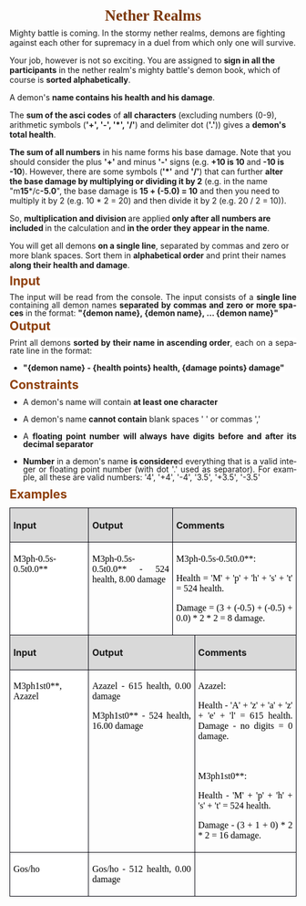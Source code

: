<P ALIGN=CENTER STYLE="margin-bottom: 0.06in; line-height: 115%; page-break-inside: avoid; page-break-after: avoid">
<FONT COLOR="#7c380a"><FONT FACE="Calibri, serif"><FONT SIZE=5 STYLE="font-size: 20pt"><SPAN LANG="en-US"><B>Nether Realms</B></SPAN></FONT></FONT></FONT></P>
<P STYLE="margin-bottom: 0.11in">Mighty battle is coming. In the
stormy nether realms, demons are fighting against each other for
supremacy in a duel from which only one will survive. 
</P>
<P STYLE="margin-bottom: 0.11in">Your job, however is not so
exciting. You are assigned to <B>sign in all the participants</B> in
the nether realm's mighty battle's demon book, which of course is
<B>sorted alphabetically</B>. 
</P>
<P STYLE="margin-bottom: 0.11in">A demon's <B>name contains his
health and his damage</B>. 
</P>
<P STYLE="margin-bottom: 0.11in">The <B>sum of the asci codes</B> of
<B>all characters</B> (excluding numbers (0-9), arithmetic symbols
(<B>'+', '-', '*', '/'</B>) and delimiter dot (<B>'.'</B>)) gives a
<B>demon's total health</B>. 
</P>
<P STYLE="margin-bottom: 0.11in"><B>The sum of all numbers</B> in his
name forms his base damage. Note that you should consider the plus
<B>'+'</B> and minus <B>'-'</B> signs (e.g. <B>+10 is 10</B> and <B>-10
is -10</B>). However, there are some symbols (<B>'*'</B> and <B>'/'</B>)
that can further <B>alter the base damage by multiplying or dividing
it by 2</B> (e.g. in the name &quot;m<B>15</B>*/c<B>-5.0</B>&quot;,
the base damage is <B>15 + (-5.0) = 10</B> and then you need to
multiply it by 2 (e.g. 10 * 2 = 20) and then divide it by 2 (e.g. 20
/ 2 = 10)). 
</P>
<P STYLE="margin-bottom: 0.11in">So, <B>multiplication and division
</B>are applied<B> only after all numbers are included </B>in the
calculation and<B> in the order they appear in the name</B>. 
</P>
<P STYLE="margin-bottom: 0.11in">You will get all demons <B>on a
single line</B>, separated by commas and zero or more blank spaces.
Sort them in <B>alphabetical order</B> and print their names <B>along
their health and damage</B>. 
</P>
<P ALIGN=JUSTIFY STYLE="margin-top: 0.08in; margin-bottom: 0in; line-height: 115%; page-break-inside: avoid; page-break-after: avoid">
<FONT COLOR="#8f400b"><FONT SIZE=4 STYLE="font-size: 16pt"><SPAN LANG="en-US"><B>Input</B></SPAN></FONT></FONT></P>
<P ALIGN=JUSTIFY STYLE="margin-bottom: 0in; line-height: 100%"><SPAN LANG="en-US">The
input will be read from the console. The input consists of a </SPAN><SPAN LANG="en-US"><B>single
line </B></SPAN><SPAN LANG="en-US">containing all demon names
</SPAN><SPAN LANG="en-US"><B>separated by commas and zero or more
spaces</B></SPAN><SPAN LANG="en-US"> in the format: </SPAN><SPAN LANG="en-US"><B>&quot;{demon
name}, {demon name}, … {demon name}&quot;</B></SPAN></P>
<P ALIGN=JUSTIFY STYLE="margin-top: 0.08in; margin-bottom: 0in; line-height: 115%; page-break-inside: avoid; page-break-after: avoid">
<FONT COLOR="#8f400b"><FONT SIZE=4 STYLE="font-size: 16pt"><SPAN LANG="en-US"><B>Output</B></SPAN></FONT></FONT></P>
<P ALIGN=JUSTIFY STYLE="margin-bottom: 0in; line-height: 100%"><SPAN LANG="en-US"><SPAN STYLE="background: #ffffff">Print
all demons </SPAN></SPAN><SPAN LANG="en-US"><B><SPAN STYLE="background: #ffffff">sorted
by their name in ascending order</SPAN></B></SPAN><SPAN LANG="en-US"><SPAN STYLE="background: #ffffff">,
each on a separate line in the format:</SPAN></SPAN></P>
<UL>
	<LI><P ALIGN=JUSTIFY STYLE="line-height: 100%"><SPAN LANG="en-US"><B><SPAN STYLE="background: #ffffff">&quot;{demon
	name} - {health points} health, {damage points} damage&quot;</SPAN></B></SPAN></P>
</UL>
<P ALIGN=JUSTIFY STYLE="margin-top: 0.08in; margin-bottom: 0in; line-height: 115%; page-break-inside: avoid; page-break-after: avoid">
<FONT COLOR="#8f400b"><FONT SIZE=4 STYLE="font-size: 16pt"><SPAN LANG="en-US"><B>Constraints</B></SPAN></FONT></FONT></P>
<UL>
	<LI><P ALIGN=JUSTIFY STYLE="margin-bottom: 0in; line-height: 100%"><SPAN LANG="en-US">A
	demon's name will contain </SPAN><SPAN LANG="en-US"><B>at least one
	character</B></SPAN></P>
	<LI><P ALIGN=JUSTIFY STYLE="margin-bottom: 0in; line-height: 100%"><SPAN LANG="en-US">A
	demon's name </SPAN><SPAN LANG="en-US"><B>cannot contain</B></SPAN><SPAN LANG="en-US">
	blank spaces ' ' or commas ','</SPAN></P>
	<LI><P LANG="bg-BG" ALIGN=JUSTIFY STYLE="margin-bottom: 0in; line-height: 100%">
	<SPAN LANG="en-US">A </SPAN><SPAN LANG="en-US"><B>floating point
	number will always have digits before and after its decimal
	separator</B></SPAN></P>
	<LI><P LANG="bg-BG" ALIGN=JUSTIFY STYLE="margin-bottom: 0in; line-height: 100%">
	<SPAN LANG="en-US"><B>Number</B></SPAN><SPAN LANG="en-US"> in a
	demon's name </SPAN><SPAN LANG="en-US"><B>is considere</B></SPAN><SPAN LANG="en-US">d
	everything that is a valid integer or floating point number (with
	dot '.' used as separator). For example, all these are valid
	numbers: '4', '+4', '-4', '3.5', '+3.5', '-3.5' </SPAN>
	</P>
</UL>
<P ALIGN=JUSTIFY STYLE="margin-bottom: 0.06in; line-height: 115%; page-break-inside: avoid; page-break-after: avoid">
<FONT COLOR="#8f400b"><FONT SIZE=4 STYLE="font-size: 16pt"><SPAN LANG="en-US"><B>Examples</B></SPAN></FONT></FONT></P>
<TABLE WIDTH=637 CELLPADDING=4 CELLSPACING=0>
	<COL WIDTH=155>
	<COL WIDTH=172>
	<COL WIDTH=58>
	<COL WIDTH=218>
	<TR VALIGN=TOP>
		<TD WIDTH=155 BGCOLOR="#d9d9d9" STYLE="border: 1px solid #00000a; padding-top: 0.04in; padding-bottom: 0.04in; padding-left: 0.06in; padding-right: 0.06in">
			<P ALIGN=JUSTIFY><SPAN LANG="en-US"><B>Input</B></SPAN></P>
		</TD>
		<TD WIDTH=172 BGCOLOR="#d9d9d9" STYLE="border: 1px solid #00000a; padding: 0.04in 0.06in">
			<P ALIGN=JUSTIFY><SPAN LANG="en-US"><B>Output</B></SPAN></P>
		</TD>
		<TD COLSPAN=2 WIDTH=284 BGCOLOR="#d9d9d9" STYLE="border: 1px solid #00000a; padding: 0.04in 0.06in">
			<P ALIGN=JUSTIFY><SPAN LANG="en-US"><B>Comments</B></SPAN></P>
		</TD>
	</TR>
	<TR VALIGN=TOP>
		<TD WIDTH=155 HEIGHT=73 BGCOLOR="#ffffff" STYLE="border: 1px solid #00000a; padding-top: 0.04in; padding-bottom: 0.04in; padding-left: 0.06in; padding-right: 0.06in">
			<P ALIGN=JUSTIFY><FONT COLOR="#000000"><FONT FACE="Consolas, serif"><SPAN LANG="en-US">M3ph-0.5s-0.5t0.0**</SPAN></FONT></FONT></P>
		</TD>
		<TD WIDTH=172 STYLE="border: 1px solid #00000a; padding: 0.04in 0.06in">
			<P ALIGN=JUSTIFY><FONT COLOR="#000000"><FONT FACE="Consolas, serif"><SPAN LANG="en-US">M3ph-0.5s-0.5t0.0**
			- 524 health, 8.00 damage</SPAN></FONT></FONT></P>
		</TD>
		<TD COLSPAN=2 WIDTH=284 STYLE="border: 1px solid #00000a; padding: 0.04in 0.06in">
			<P ALIGN=JUSTIFY STYLE="margin-bottom: 0in"><FONT COLOR="#000000"><FONT FACE="Consolas, serif"><SPAN LANG="en-US">M3ph-0.5s-0.5t0.0**:</SPAN></FONT></FONT></P>
			<P ALIGN=JUSTIFY STYLE="margin-bottom: 0in"><FONT COLOR="#000000"><FONT FACE="Consolas, serif"><SPAN LANG="en-US">Health
			= 'M' + 'p' + 'h' + 's' + 't' = 524 health.</SPAN></FONT></FONT></P>
			<P ALIGN=JUSTIFY><FONT COLOR="#000000"><FONT FACE="Consolas, serif"><SPAN LANG="en-US">Damage
			= (3 + (-0.5) + (-0.5) + 0.0) * 2 * 2 = 8 damage.</SPAN></FONT></FONT></P>
		</TD>
	</TR>
	<TR VALIGN=TOP>
		<TD WIDTH=155 BGCOLOR="#d9d9d9" STYLE="border: 1px solid #00000a; padding-top: 0.04in; padding-bottom: 0.04in; padding-left: 0.06in; padding-right: 0.06in">
			<P ALIGN=JUSTIFY><SPAN LANG="en-US"><B>Input</B></SPAN></P>
		</TD>
		<TD COLSPAN=2 WIDTH=238 BGCOLOR="#d9d9d9" STYLE="border: 1px solid #00000a; padding: 0.04in 0.06in">
			<P ALIGN=JUSTIFY><SPAN LANG="en-US"><B>Output</B></SPAN></P>
		</TD>
		<TD WIDTH=218 BGCOLOR="#d9d9d9" STYLE="border: 1px solid #00000a; padding: 0.04in 0.06in">
			<P ALIGN=JUSTIFY><SPAN LANG="en-US"><B>Comments</B></SPAN></P>
		</TD>
	</TR>
	<TR VALIGN=TOP>
		<TD WIDTH=155 HEIGHT=73 BGCOLOR="#ffffff" STYLE="border: 1px solid #00000a; padding-top: 0.04in; padding-bottom: 0.04in; padding-left: 0.06in; padding-right: 0.06in">
			<P ALIGN=JUSTIFY><FONT COLOR="#000000"><FONT FACE="Consolas, serif"><SPAN LANG="en-US">M3ph1st0**,
			Azazel</SPAN></FONT></FONT></P>
		</TD>
		<TD COLSPAN=2 WIDTH=238 STYLE="border: 1px solid #00000a; padding: 0.04in 0.06in">
			<P ALIGN=JUSTIFY STYLE="margin-bottom: 0in"><A NAME="_GoBack"></A><FONT COLOR="#000000"><FONT FACE="Consolas, serif"><SPAN LANG="en-US">Azazel
			- 615 health, 0.00 damage </SPAN></FONT></FONT>
			</P>
			<P ALIGN=JUSTIFY STYLE="margin-bottom: 0in"><FONT COLOR="#000000"><FONT FACE="Consolas, serif"><SPAN LANG="en-US">M3ph1st0**
			- 524 health, 16.00 damage</SPAN></FONT></FONT></P>
			<P LANG="en-US" ALIGN=JUSTIFY><BR>
			</P>
		</TD>
		<TD WIDTH=218 STYLE="border: 1px solid #00000a; padding: 0.04in 0.06in">
			<P ALIGN=JUSTIFY STYLE="margin-bottom: 0in"><FONT COLOR="#000000"><FONT FACE="Consolas, serif"><SPAN LANG="en-US">Azazel:
			</SPAN></FONT></FONT>
			</P>
			<P ALIGN=JUSTIFY STYLE="margin-bottom: 0in"><FONT COLOR="#000000"><FONT FACE="Consolas, serif"><SPAN LANG="en-US">Health
			- 'A' + 'z' + 'a' + 'z' + 'e' + 'l' = 615 health. Damage - no
			digits = 0 damage.</SPAN></FONT></FONT></P>
			<P LANG="en-US" ALIGN=JUSTIFY STYLE="margin-bottom: 0in"><BR>
			</P>
			<P ALIGN=JUSTIFY STYLE="margin-bottom: 0in"><FONT COLOR="#000000"><FONT FACE="Consolas, serif"><SPAN LANG="en-US">M3ph1st0**:</SPAN></FONT></FONT></P>
			<P ALIGN=JUSTIFY STYLE="margin-bottom: 0in"><FONT COLOR="#000000"><FONT FACE="Consolas, serif"><SPAN LANG="en-US">Health
			- 'M' + 'p' + 'h' + 's' + 't' = 524 health.</SPAN></FONT></FONT></P>
			<P ALIGN=JUSTIFY><FONT COLOR="#000000"><FONT FACE="Consolas, serif"><SPAN LANG="en-US">Damage
			- (3 + 1 + 0) * 2 * 2 = 16 damage.</SPAN></FONT></FONT></P>
		</TD>
	</TR>
	<TR VALIGN=TOP>
		<TD WIDTH=155 HEIGHT=72 BGCOLOR="#ffffff" STYLE="border: 1px solid #00000a; padding-top: 0.04in; padding-bottom: 0.04in; padding-left: 0.06in; padding-right: 0.06in">
			<P ALIGN=JUSTIFY><FONT COLOR="#000000"><FONT FACE="Consolas, serif"><SPAN LANG="en-US">Gos/ho</SPAN></FONT></FONT></P>
		</TD>
		<TD COLSPAN=2 WIDTH=238 STYLE="border: 1px solid #00000a; padding: 0.04in 0.06in">
			<P ALIGN=JUSTIFY><FONT COLOR="#000000"><FONT FACE="Consolas, serif"><SPAN LANG="en-US">Gos/ho
			- 512 health, 0.00 damage</SPAN></FONT></FONT></P>
		</TD>
		<TD WIDTH=218 STYLE="border: 1px solid #00000a; padding: 0.04in 0.06in">
			<P LANG="en-US" ALIGN=JUSTIFY><BR>
			</P>
		</TD>
	</TR>
</TABLE>
